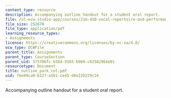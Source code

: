```yaml
---
content_type: resource
description: Accompanying outline handout for a student oral report.
file: /ol-ocw-studio-app/courses/21m-410-vocal-repertoire-and-performance-women-composers-spring-2007/f6e99ca9b127a561ce45d8e22b229c24_outline_park_col.pdf
file_size: 252678
file_type: application/pdf
learning_resource_types:
- Assignments
license: https://creativecommons.org/licenses/by-nc-sa/4.0/
ocw_type: OCWFile
parent_title: Assignments
parent_type: CourseSection
parent_uid: 575706fc-b564-9103-b960-c62582964e01
resourcetype: Document
title: outline_park_col.pdf
uid: f6e99ca9-b127-a561-ce45-d8e22b229c24
---
```

Accompanying outline handout for a student oral report.